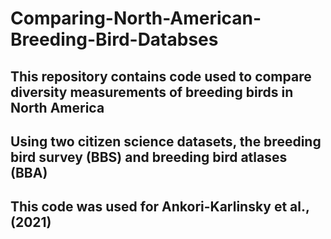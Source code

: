 # Comparing-North-American-Breeding-Bird-Databses

## This repository contains code used to compare diversity measurements of breeding birds in North America
## Using two citizen science datasets, the breeding bird survey (BBS) and breeding bird atlases (BBA)
## This code was used for Ankori-Karlinsky et al., (2021) 
